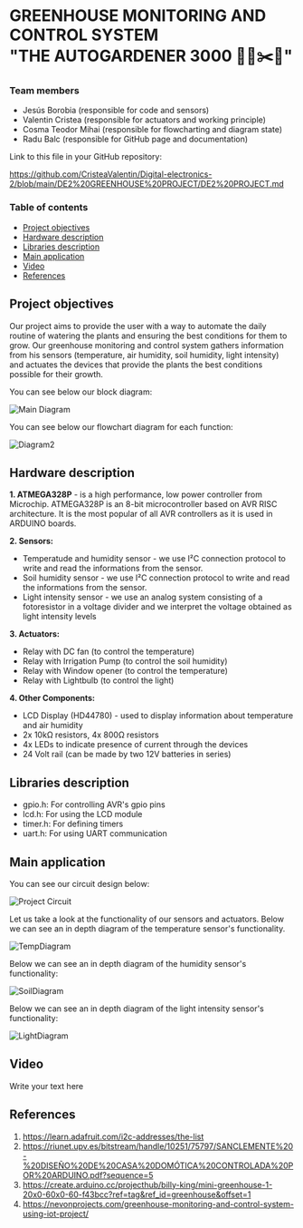 # GREENHOUSE MONITORING AND CONTROL SYSTEM <br />"THE AUTOGARDENER 3000 👨‍🌾✂️🌳"

### Team members

* Jesús Borobia (responsible for code and sensors)
* Valentin Cristea (responsible for actuators and working principle)
* Cosma Teodor Mihai (responsible for flowcharting and diagram state)
* Radu Balc (responsible for GitHub page and documentation)

Link to this file in your GitHub repository:

https://github.com/CristeaValentin/Digital-electronics-2/blob/main/DE2%20GREENHOUSE%20PROJECT/DE2%20PROJECT.md

### Table of contents

* [Project objectives](#objectives)
* [Hardware description](#hardware)
* [Libraries description](#libs)
* [Main application](#main)
* [Video](#video)
* [References](#references)

<a name="objectives"></a>

## Project objectives

Our project aims to provide the user with a way to automate the daily routine of watering the plants and ensuring the best conditions for them to grow. Our greenhouse monitoring and control system gathers information from his sensors (temperature, air humidity, soil humidity, light intensity) and actuates the devices that provide the plants the best conditions possible for their growth.

You can see below our block diagram:

![Main Diagram](https://github.com/CristeaValentin/Digital-electronics-2/blob/main/DE2%20GREENHOUSE%20PROJECT/flowchart2.png)

You can see below our flowchart diagram for each function:

![Diagram2](https://github.com/CristeaValentin/Digital-electronics-2/blob/main/DE2%20GREENHOUSE%20PROJECT/flowchart1.png)

<a name="hardware"></a>

## Hardware description

**1. ATMEGA328P** - is a high performance, low power controller from Microchip. ATMEGA328P is an 8-bit microcontroller based on AVR RISC architecture. It is the most popular of all AVR controllers as it is used in ARDUINO boards.

**2. Sensors:**
* Temperatude and humidity sensor - we use I²C connection protocol to write and read the informations from the sensor.
* Soil humidity sensor - we use I²C connection protocol to write and read the informations from the sensor.
* Light intensity sensor - we use an analog system consisting of a fotoresistor in a voltage divider and we interpret the voltage obtained as light intensity levels

**3. Actuators:**
* Relay with DC fan (to control the temperature)
* Relay with Irrigation Pump (to control the soil humidity)
* Relay with Window opener (to control the temperature)
* Relay with Lightbulb (to control the light)

**4. Other Components:**
* LCD Display (HD44780) - used to display information about temperature and air humidity
* 2x 10kΩ resistors, 4x 800Ω resistors
* 4x LEDs to indicate presence of current through the devices
* 24 Volt rail (can be made by two 12V batteries in series)

<a name="libs"></a>

## Libraries description

* gpio.h: For controlling AVR's gpio pins
* lcd.h: For using the LCD module
* timer.h: For defining timers
* uart.h: For using UART communication

<a name="main"></a>

## Main application

You can see our circuit design below:

![Project Circuit](https://github.com/CristeaValentin/Digital-electronics-2/blob/main/DE2%20GREENHOUSE%20PROJECT/projectcircuit1.png)

Let us take a look at the functionality of our sensors and actuators.
Below we can see an in depth diagram of the temperature sensor's functionality.

![TempDiagram](https://github.com/CristeaValentin/Digital-electronics-2/blob/main/DE2%20GREENHOUSE%20PROJECT/flowchart3.png)

Below we can see an in depth diagram of the humidity sensor's functionality:

![SoilDiagram](https://github.com/CristeaValentin/Digital-electronics-2/blob/main/DE2%20GREENHOUSE%20PROJECT/flowchart4.png)

Below we can see an in depth diagram of the light intensity sensor's functionality:

![LightDiagram](https://github.com/CristeaValentin/Digital-electronics-2/blob/main/DE2%20GREENHOUSE%20PROJECT/flowchart5.png)

<a name="video"></a>

## Video

Write your text here

<a name="references"></a>

## References

1. https://learn.adafruit.com/i2c-addresses/the-list
2. https://riunet.upv.es/bitstream/handle/10251/75797/SANCLEMENTE%20-%20DISEÑO%20DE%20CASA%20DOMÓTICA%20CONTROLADA%20POR%20ARDUINO.pdf?sequence=5
3. https://create.arduino.cc/projecthub/billy-king/mini-greenhouse-1-20x0-60x0-60-f43bcc?ref=tag&ref_id=greenhouse&offset=1
4. https://nevonprojects.com/greenhouse-monitoring-and-control-system-using-iot-project/
